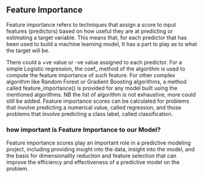 ## Feature Importance 

Feature importance refers to techniques that assign a score to input features (predictors) based on how useful they are at predicting or estimating a target variable.
This means that, for each predictor that has been used to build a machine learning model, It has a part to play as to what the target will be.

There could a +ve value or -ve value assigned to each predictor. For a simple Logistic regression, the coef_ method of the algorithm is used to compute 
the feature importance of such feature. For other complex algorithm like Random Forest or Gradient Boosting algorithms, a method called feature_importance() is 
provided for any model built using the mentioned algorithms. NB the list of algorithm is not exhaustive, more could still be added.
Feature importance scores can be calculated for problems that involve predicting a numerical value, called regression, and those problems that involve 
predicting a class label, called classification.


### how important is Feature Importance to our Model?
Feature importance scores play an important role in a predictive modeling project, including providing insight into the data, insight into the model, and 
the basis for dimensionality reduction and feature selection that can improve the efficiency and effectiveness of a predictive model on the problem.
